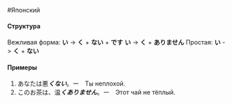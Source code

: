 #Японский 
#### Структура
Вежливая форма:
**い** -> **く** + **ない** + **です**
**い** -> **く** + **ありません**
Простая:
**い** -> **く** + **ない**
#### Примеры
1. あなたは悪***くない***。ー　Ты неплохой. 
2. このお茶は、温***くありません***。ー　Этот чай не тёплый. 